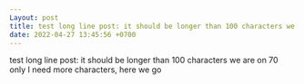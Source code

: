 ```yaml
---
Layout: post
title: test long line post: it should be longer than 100 characters we are on 70 only I need more character...
date: 2022-04-27 13:45:56 +0700
---
```

test long line post: it should be longer than 100 characters we are on 70 only I need more characters, here we go